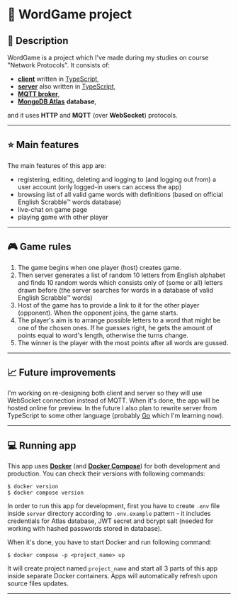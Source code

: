 # :book: WordGame project

## :notebook: Description

WordGame is a project which I've made during my studies on course "Network Protocols". It consists of:

- [**client**](client) written in [TypeScript](https://www.typescriptlang.org/),
- [**server**](server) also written in [TypeScript](https://www.typescriptlang.org/),
- [**MQTT broker**](mqtt-broker/README.md),
- [**MongoDB Atlas**](https://www.mongodb.com/atlas/database) **database**,

and it uses **HTTP** and **MQTT** (over **WebSocket**) protocols.

---

## :star: Main features

The main features of this app are:

- registering, editing, deleting and logging to (and logging out from) a user account (only logged-in users can access the app)
- browsing list of all valid game words with definitions (based on official English Scrabble&trade; words database)
- live-chat on game page
- playing game with other player

---

## :video_game: Game rules

1. The game begins when one player (host) creates game.
2. Then server generates a list of random 10 letters from English alphabet and finds 10 random words which consists only of (some or all) letters drawn before (the server searches for words in a database of valid English Scrabble&trade; words)
3. Host of the game has to provide a link to it for the other player (opponent). When the opponent joins, the game starts.
4. The player's aim is to arrange possible letters to a word that might be one of the chosen ones. If he guesses right, he gets the amount of points equal to word's length, otherwise the turns change.
5. The winner is the player with the most points after all words are gussed.

---

## :chart_with_upwards_trend: Future improvements

I'm working on re-designing both client and server so they will use WebSocket connection instead of MQTT. When it's done, the app will be hosted online for preview. In the future I also plan to rewrite server from TypeScript to some other language (probably [Go](https://go.dev/) which I'm learning now).

---

## :computer: Running app

This app uses [**Docker**](https://www.docker.com/) (and [**Docker Compose**](https://docs.docker.com/compose/)) for both development and production. You can check their versions with following commands:

```
$ docker version
$ docker compose version
```

In order to run this app for development, first you have to create `.env` file inside `server` directory according to `.env.example` pattern - it includes credentials for Atlas database, JWT secret and bcrypt salt (needed for working with hashed passwords stored in database).

When it's done, you have to start Docker and run following command:

```
$ docker compose -p <project_name> up
```

It will create project named `project_name` and start all 3 parts of this app inside separate Docker containers. Apps will automatically refresh upon source files updates.

---

